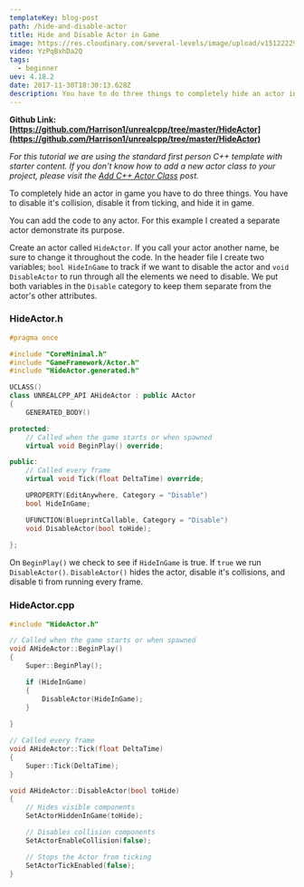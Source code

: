 ```yaml
---
templateKey: blog-post
path: /hide-and-disable-actor
title: Hide and Disable Actor in Game
image: https://res.cloudinary.com/several-levels/image/upload/v1512222942/hide-actor_oqlvf7.jpg
video: YzPqBxhDa2Q
tags:
  - beginner
uev: 4.18.2
date: 2017-11-30T18:30:13.628Z
description: You have to do three things to completely hide an actor in game
---
```

**Github Link: [https://github.com/Harrison1/unrealcpp/tree/master/HideActor](https://github.com/Harrison1/unrealcpp/tree/master/HideActor)**

*For this tutorial we are using the standard first person C++ template with starter content. If you don't know how to add a new actor class to your project, please visit the [Add C++ Actor Class](/add-actor-class) post.*

To completely hide an actor in game you have to do three things. You have to disable it's collision, disable it from ticking, and hide it in game.

You can add the code to any actor. For this example I created a separate actor demonstrate its purpose.

Create an actor called `HideActor`. If you call your actor another name, be sure to change it throughout the code. In the header file I create two variables; `bool HideInGame` to track if we want to disable the actor and `void DisableActor` to run through all the elements we need to disable.
We put both variables in the `Disable` category to keep them separate from the actor's other attributes.

### HideActor.h
```cpp
#pragma once

#include "CoreMinimal.h"
#include "GameFramework/Actor.h"
#include "HideActor.generated.h"

UCLASS()
class UNREALCPP_API AHideActor : public AActor
{
	GENERATED_BODY()

protected:
	// Called when the game starts or when spawned
	virtual void BeginPlay() override;

public:	
	// Called every frame
	virtual void Tick(float DeltaTime) override;

	UPROPERTY(EditAnywhere, Category = "Disable")
	bool HideInGame;

	UFUNCTION(BlueprintCallable, Category = "Disable")
	void DisableActor(bool toHide);
	
};

```

On `BeginPlay()` we check to see if `HideInGame` is true. If `true` we run `DisableActor()`. `DisableActor()` hides the actor, disable it's collisions, and disable ti from running every frame.

### HideActor.cpp
```cpp
#include "HideActor.h"

// Called when the game starts or when spawned
void AHideActor::BeginPlay()
{
	Super::BeginPlay();

	if (HideInGame)
	{ 
		DisableActor(HideInGame); 
	}
	
}

// Called every frame
void AHideActor::Tick(float DeltaTime)
{
	Super::Tick(DeltaTime);
}

void AHideActor::DisableActor(bool toHide) 
{
	// Hides visible components
	SetActorHiddenInGame(toHide);

	// Disables collision components
	SetActorEnableCollision(false);

	// Stops the Actor from ticking
	SetActorTickEnabled(false);
}
```
